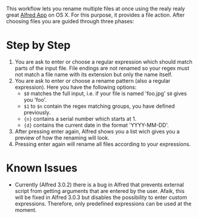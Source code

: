 This workflow lets you rename multiple files at once using the realy realy great [Alfred App](https://www.alfredapp.com) on OS X.
For this purpose, it provides a file action. After choosing files you are guided through three phases:

# Step by Step

1. You are ask to enter or choose a regular expression which should match parts of the input file. File endings are not renamed so your regex must not match a file name with its extension but only the name itself. 
2. You are ask to enter or choose a rename pattern (also a regular expression). Here you have the following options:
    * `$0` matches the full input, i.e. if your file is named 'foo.jpg' `$0` gives you 'foo'.
    * `$1` to `$n` contain the regex matching groups, you have defined previously.
    * `{n}` contains a serial number which starts at 1.
    * `{d}` contains the current date in the format 'YYYY-MM-DD'.
3. After pressing enter again, Alfred shows you a list wich gives you a preview of how the renaming will look.
4. Pressing enter again will rename all files according to your expressions.

# Known Issues

* Currently (Alfred 3.0.2) there is a bug in Alfred that prevents external script from getting arguments that are entered by the user.
    Afaik, this will be fixed in Alfred 3.0.3 but disables the possibility to enter custom expressions.
    Therefore, only predefined expressions can be used at the moment.
